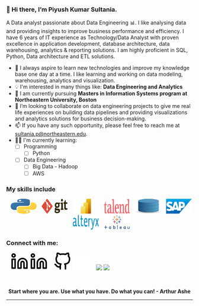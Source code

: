 ### 👋 Hi there, I’m Piyush Kumar Sultania. 
 
A Data analyst passionate about Data Engineering 📊. I like analysing data and providing insights to improve business performance and efficiency. I have 6 years of IT experience as Technology/Data Analyst with proven excellence in application development, database architecture, data warehousing, analytics & reporting solutions. I am highly proficient in SQL, Python, Data architecture and ETL solutions.

- 👀 I always aspire to learn new technologies and improve my knowledge base one day at a time. I like learning and working on data modeling, warehousing, analytics and visualization.
- 💡  I'm interested in many things like: **Data Engineering and Analytics**
- 🌱 I am currently pursuing **Masters in Information Systems program at Northeastern University, Boston** 
- 💞️ I’m looking to collaborate on data engineering projects to give me real life experiences on building data pipelines and providing visualizations and analytics solutions for business decision-making.
- 📫 If you have any such opportunity, please feel free to reach me at sultania.p@northeastern.edu.
- 👨‍🔬 I'm currently learning:
    - [ ] Programming
      - [ ]  Python
    - [ ] Data Engineering
      - [ ]  Big Data - Hadoop
      - [ ]  AWS

### My skills include

<p align="center">
 <img title="Python" alt="Python" src="https://raw.githubusercontent.com/sultania-p/sultania-p/main/assets/python.svg" width="70" height="40" style="padding-left:10px;"/>
 <img title="Git" alt="Git" src="https://raw.githubusercontent.com/sultania-p/sultania-p/main/assets/git.svg" width="70" height="40" style="padding-left:10px;"/>
 <img title="Power BI" alt="Power BI" src="https://raw.githubusercontent.com/sultania-p/sultania-p/main/assets/powerbi.png" width="70" height="40" style="padding-left:10px;" />
 <img title="Talend" alt="Talend" src="https://raw.githubusercontent.com/sultania-p/sultania-p/main/assets/tlnd.png" width="70" height="40" style="padding-left:10px;" />
 <img title="SQL" alt="SQL" src="https://raw.githubusercontent.com/sultania-p/sultania-p/main/assets/database.svg" width="70" height="40" style="padding-left:10px;" />
 <img title="SAP" alt="SAP" src="https://raw.githubusercontent.com/sultania-p/sultania-p/main/assets/sap-vector-logo.svg" width="70" height="40" style="padding-left:10px;" />	
 <img title="Alteryx" alt="Alteryx" src="https://raw.githubusercontent.com/sultania-p/sultania-p/main/assets/alteryx.png" width="70" height="40" style="padding-left:10px;" />
 <img title="Tableau" alt="Tableau" src="https://raw.githubusercontent.com/sultania-p/sultania-p/main/assets/tableau.png" width="70" height="40" style="padding-left:10px;" />
</p>

### Connect with me:
&nbsp;&nbsp;
[![website](./img/linkedin-dark.svg)](https://linkedin.com/in/piyush-sultania#gh-dark-mode-only)
[![website](./img/linkedin-light.svg)](https://linkedin.com/in/piyush-sultania#gh-light-mode-only)
&nbsp;&nbsp;
[![website](./img/github-light.svg)](https://github.com/sultania-p#gh-light-mode-only)
[![website](./img/github-dark.svg)](https://github.com/sultania-p#gh-dark-mode-only)
&nbsp;&nbsp;
<a target="_blank" href="https://piyushsltn4.wixsite.com/piyush-sultania/"><img src="https://img.shields.io/badge/-WEB-FF4088?style=for-the-badge&logo=Hugo&logoColor=white"></img></a>
<a target="_blank" href="mailto:piyushsltn4@gmail.com"><img src="https://img.shields.io/badge/-Gmail-D14836?style=for-the-badge&logo=Gmail&logoColor=white"></img></a>

[linkedin]: https://linkedin.com/in/piyush-sultania
[github]: https://github.com/sultania-p

<br>

<p align="center">
	<strong>Start where you are. Use what you have. Do what you can!
  <strong> - Arthur Ashe </strong>
 </strong>
 
</p>

<hr>
<br>


<!---
sultania-p/sultania-p is a ✨ special ✨ repository because its `README.md` (this file) appears on your GitHub profile.
You can click the Preview link to take a look at your changes.
--->
